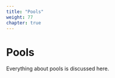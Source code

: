 ```yaml
---
title: "Pools"
weight: 77
chapter: true
---
```


# Pools

Everything about pools is discussed here.
